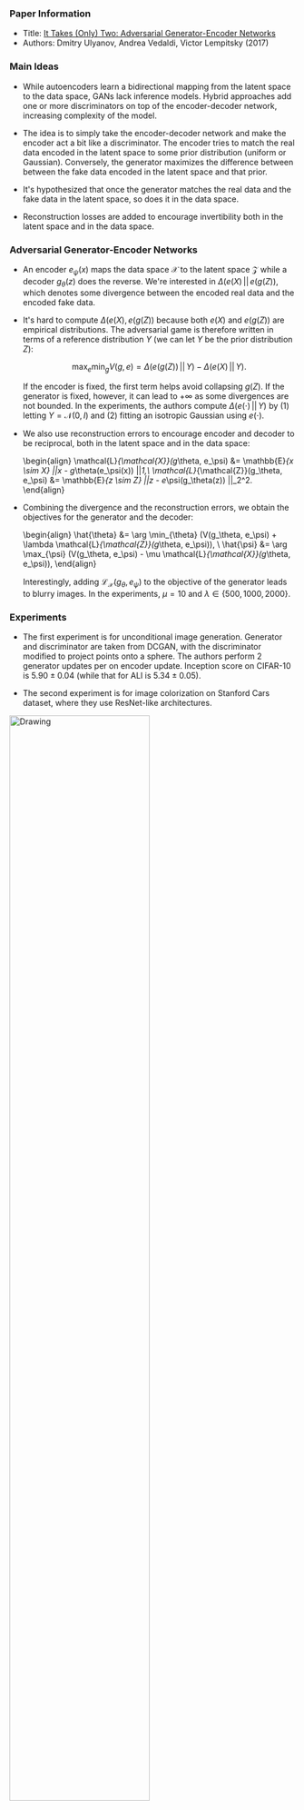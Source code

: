 ### Paper Information
* Title:   [It Takes (Only) Two: Adversarial Generator-Encoder Networks](https://arxiv.org/pdf/1704.02304.pdf) <br>
* Authors: Dmitry Ulyanov, Andrea Vedaldi, Victor Lempitsky (2017)


### Main Ideas

* While autoencoders learn a bidirectional mapping from the latent space to the data space, GANs lack inference models. Hybrid approaches add one or more discriminators on top of the encoder-decoder network, increasing complexity of the model.

* The idea is to simply take the encoder-decoder network and make the encoder act a bit like a discriminator. The encoder tries to match the real data encoded in the latent space to some prior distribution (uniform or Gaussian). Conversely, the generator maximizes the difference between between the fake data encoded in the latent space and that prior.

* It's hypothesized that once the generator matches the real data and the fake data in the latent space, so does it in the data space.

* Reconstruction losses are added to encourage invertibility both in the latent space and in the data space.


### Adversarial Generator-Encoder Networks
* An encoder $e_\psi(x)$ maps the data space $\mathcal{X}$ to the latent space $\mathcal{Z}$ while a decoder $g_\theta(z)$ does the reverse. We're interested in $\Delta(e(X) \, || \, e(g(Z))$, which denotes some divergence between the encoded real data and the encoded fake data.

* It's hard to compute $\Delta(e(X), \, e(g(Z))$ because both $e(X)$ and $e(g(Z))$ are empirical distributions. The adversarial game is therefore written in terms of a reference distribution $Y$ (we can let $Y$ be the prior distribution $Z$):

    $$\max_{e} \min_g V(g, e) = \Delta(e(g(Z)) \, || \, Y) - \Delta(e(X) \, || \, Y).$$

    If the encoder is fixed, the first term helps avoid collapsing $g(Z)$. If the generator is fixed, however, it can lead to $+\infty$ as some divergences are not bounded. In the experiments, the authors compute $\Delta(e(\cdot) \, || \, Y)$ by (1) letting $Y = \mathcal{N}(0, I)$ and (2) fitting an isotropic Gaussian using $e(\cdot)$.

* We also use reconstruction errors to encourage encoder and decoder to be reciprocal, both in the latent space and in the data space:

    \begin{align}
    \mathcal{L}_{\mathcal{X}}(g_\theta, e_\psi) &= \mathbb{E}_{x \sim X} ||x - g_\theta(e_\psi(x)) ||_1,\\
    \mathcal{L}_{\mathcal{Z}}(g_\theta, e_\psi) &= \mathbb{E}_{z \sim Z} ||z - e_\psi(g_\theta(z)) ||_2^2.
    \end{align}

* Combining the divergence and the reconstruction errors, we obtain the objectives for the generator and the decoder:

    \begin{align}
    \hat{\theta} &= \arg \min_{\theta} (V(g_\theta, e_\psi) + \lambda \mathcal{L}_{\mathcal{Z}}(g_\theta, e_\psi)), \\
    \hat{\psi} &= \arg \max_{\psi} (V(g_\theta, e_\psi) - \mu \mathcal{L}_{\mathcal{X}}(g_\theta, e_\psi)),
    \end{align}

    Interestingly, adding $\mathcal{L}_{\mathcal{X}}(g_\theta, e_\psi)$ to the objective of the generator leads to blurry images. In the experiments, $\mu = 10$ and $\lambda \in \{500, 1000, 2000\}$.


### Experiments
* The first experiment is for unconditional image generation. Generator and discriminator are taken from DCGAN, with the discriminator modified to project points onto a sphere. The authors perform 2 generator updates per on encoder update. Inception score on CIFAR-10 is $5.90 \pm 0.04$ (while that for ALI is $5.34 \pm 0.05$).

* The second experiment is for image colorization on Stanford Cars dataset, where they use ResNet-like architectures.
<img src="images/adversarial-generator-encoder-networks/figure-3.png" alt="Drawing" style="width: 70%;"/>
